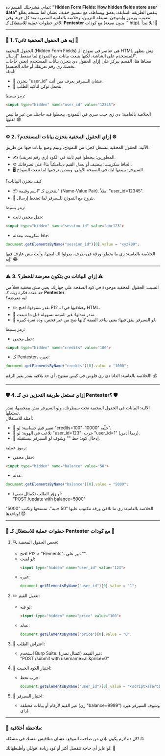 تمام، هشرحلك القسم ده: **"Hidden Form Fields: How hidden fields store user data"** بنفس الطريقة السابقة: بعمق وبساطة، مع تنسيق خفيف عشان لما تنسخه يطلع نضيف، ورموز وإيموجي بسيطة للتزيين، وخلاصة بالعامية المصرية بعد كل جزء، وفي الآخر خطوات عملية للاستغلال كـ **Pentester** مع كودات (بدون صيغة ```http). يلا نبدأ! 🚀

---

### 🌟 1. إيه هي الحقول المخفية تاني؟ 🌟  

الحقول المخفية (Hidden Form Fields) هي عناصر في نموذج الـ HTML مش بتظهر للمستخدم على الشاشة، لكنها بتبعت بيانات مع النموذج لما تضغط "إرسال".  
معناها هنا: القسم بيركز على إزاي الحقول دي بتخزن بيانات المستخدم (يعني حاجات تخصك زي رقم تعريفك أو حالة الجلسة).  
أمثلة:  
- 📌 بتخزن "user_id" عشان السيرفر يعرف مين أنت.  
- 🔑 بتحمل توكن لتأكيد الطلب.  

رمز بسيط:  
```html
<input type="hidden" name="user_id" value="12345">
```

الخلاصة بالعامية: دي زي جيب سري في النموذج، بيحطوا فيه حاجتك من غير ما تبص عليها! 😄

---

### ⚙️ 2. إزاي الحقول المخفية بتخزن بيانات المستخدم؟ ⚙️  
الآلية: الحقول المخفية بتشتغل كجزء من النموذج، وبيتم وضع بيانات فيها عن طريق:  
- ✍️ المطورين: بيحطوا قيم ثابتة في الكود (زي رقم تعريف).  
- ⚙️ الجافا سكريبت: بيضيف أو يعدل القيم ديناميكياً بناءً على تصرفاتك.  
- 🖥️ السيرفر: بيبعتها ليك في الصفحة الأولى، وبعدين ترجعها لما تبعت النموذج.  

كيف بتخزن البيانات؟  
- 📦 بتتخزن كـ "اسم وقيمة" (Name-Value Pair). مثلاً: "user_id=12345".  
- 📲 بتروح مع النموذج للسيرفر لما تضغط إرسال.  

رمز بسيط:  
- حقل مخفي ثابت:  
```html
<input type="hidden" name="session_id" value="abc123">
```
- جافا سكريبت بيعدله:  
```javascript
document.getElementsByName("session_id")[0].value = "xyz789";
```

الخلاصة بالعامية: زي ما يحطوا ورقة في ظرف، يقولوا لك ابعتها، وأنت مش عارف فيها إيه! 😂

---

### ⚠️ 3. إزاي البيانات دي بتكون معرضة للخطر؟ ⚠️  
السبب: الحقول المخفية موجودة في كود الصفحة على جهازك، يعني مش مخفية فعلاً من حد عنده فكرة زيك كـ **Pentester**.  
ليه معرضة؟  
- ✏️ تقدر تشوفها: افتح F12 وهتلاقيها في الـ HTML.  
- 🔧 تقدر تعدلها: غير القيمة بسهولة قبل ما تتبعت.  
- 🚪 لو السيرفر بيثق فيها: يعني بياخد القيمة كأنها صح من غير فحص، وده ثغرة كبيرة.  

رمز بسيط:  
- حقل مخفي:  
```html
<input type="hidden" name="credits" value="100">
```
- كـ Pentester، تغيره:  
```javascript
document.getElementsByName("credits")[0].value = "1000";
```

الخلاصة بالعامية: الداتا دي زي فلوس في كيس مفتوح، أي حد يلاقيه يقدر يغير الرقم! 💰

---

### 🛡️ 4. إزاي تستغل طريقة التخزين دي كـ Pentester؟ 🛡️  
الآلية: البيانات في الحقول المخفية تحت سيطرتك، ولو السيرفر مش بيفحصها، تقدر تستغلها.  
أمثلة للاستغلال:  
- 🔑 تغيير قيم حساسة: لو "credits=100"، خلّيه "10000".  
- 💉 تلاعب في الهوية: لو "user_id=123"، جرب "user_id=1" (ربما أدمن).  
- 🚨 إدخال كود: حط "<script>alert(1)</script>" وشوف لو السيرفر بيستقبله.  

رموز عملية:  
- حقل مخفي:  
```html
<input type="hidden" name="balance" value="50">
```
- عدله:  
```javascript
document.getElementsByName("balance")[0].value = "5000";
```
- أو زوّر الطلب (كمثال نصي):  
"POST /update with balance=5000"

الخلاصة بالعامية: زي ما تلاقي ورقة مكتوب عليها "50 جنيه"، تمسحها وتكتب "5000" وتاخدها! 😈

---

### 🔧 خطوات عملية للاستغلال كـ Pentester مع كودات 🔧  
1. 🔍 فحص الحقول المخفية:  
   - افتح F12 > "Elements"، دور على "<input type='hidden'>".  
   - لو لقيت:  
     ```html
     <input type="hidden" name="user_id" value="123">
     ```
   - غيره:  
     ```javascript
     document.getElementsByName("user_id")[0].value = "1";
     ```

2. ✏️ تعديل القيم:  
   - لو فيه:  
     ```html
     <input type="hidden" name="price" value="100">
     ```
   - عدله:  
     ```javascript
     document.getElementsByName("price")[0].value = "0";
     ```

3. 💉 اعتراض الطلب:  
   - استخدم Burp Suite، غير القيمة (كمثال نصي):  
     "POST /submit with username=ali&price=0"

4. 🚨 اختبار الكود الخبيث:  
   - جرب تحط:  
     ```javascript
     document.getElementsByName("user_id")[0].value = "<script>alert(1)</script>";
     ```

5. 🔑 اختبار السيرفر:  
   - غير القيم لأرقام أو بيانات مختلفة (زي "balance=9999") وشوف السيرفر هيرد إزاي.

---

### 📝 ملاحظة أخلاقية:  
كل ده لازم يكون بإذن من صاحب الموقع، عشان متلاقيش نفسك في مشكلة! ⚖️  

لو عايز أي حاجة تتفصل أكتر أو كود زيادة، قوللي وأظبطهالك! 🌈
